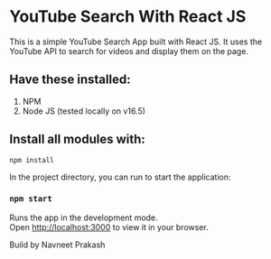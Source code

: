 # YouTube Search With React JS

This is a simple YouTube Search App built with React JS. It uses the YouTube API to search for videos and display them on the page.

## Have these installed:

1. NPM
2. Node JS (tested locally on v16.5)

## Install all modules with:

`npm install`

In the project directory, you can run to start the application:

### `npm start`

Runs the app in the development mode.\
Open [http://localhost:3000](http://localhost:3000) to view it in your browser.

Build by Navneet Prakash

